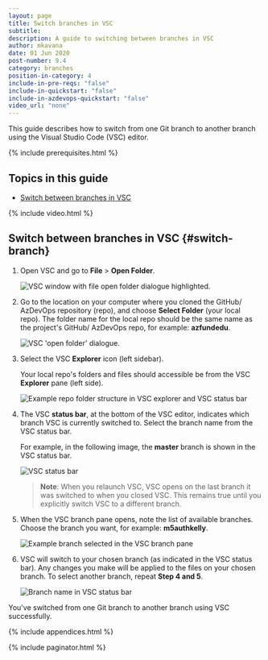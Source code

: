 ```yaml
---
layout: page
title: Switch branches in VSC
subtitle:
description: A guide to switching between branches in VSC
author: mkavana
date: 01 Jun 2020
post-number: 9.4
category: branches
position-in-category: 4
include-in-pre-reqs: "false"
include-in-quickstart: "false"
include-in-azdevops-quickstart: "false"
video_url: "none"
---
```


This guide describes how to switch from one Git branch to another branch using the Visual Studio Code (VSC) editor.

{% include prerequisites.html %}

## Topics in this guide

- [Switch between branches in VSC](#switch-branch)

{% include video.html %}

## Switch between branches in VSC {#switch-branch}

1. Open VSC and go to **File** > **Open Folder**.

    ![VSC window with file open folder dialogue highlighted.](../assets/images/09-branches/switch/switch-branch-001.png)

2. Go to the location on your computer where you cloned the GitHub/ AzDevOps repository (repo), and choose **Select Folder** (your local repo). The folder name for the local repo should be the same name as the project's GitHub/ AzDevOps repo, for example: **azfundedu**.

    ![VSC 'open folder' dialogue](../assets/images/09-branches/switch/switch-branch-002.png).

3. Select the VSC **Explorer** icon (left sidebar).

    Your local repo's folders and files should accessible be from the VSC **Explorer** pane (left side).

    ![Example repo folder structure in VSC explorer and VSC status bar](../assets/images/09-branches/switch/switch-branch-003.png)

4. The VSC **status bar**, at the bottom of the VSC editor, indicates which branch VSC is currently switched to. Select the branch name from the VSC status bar.

    For example, in the following image, the **master** branch is shown in the VSC status bar.

    ![VSC status bar](../assets/images/09-branches/switch/switch-branch-004.png)

    > **Note**: When you relaunch VSC, VSC opens on the last branch it was switched to when you closed VSC. This remains true until you explicitly switch VSC to a different branch.

5. When the VSC branch pane opens, note the list of available branches. Choose the branch you want, for example: **m5authkelly**.

    ![Example branch selected in the VSC branch pane](../assets/images/09-branches/switch/switch-branch-005.png)

6. VSC will switch to your chosen branch (as indicated in the VSC status bar). Any changes you make will be applied to the files on your chosen branch. To select another branch, repeat **Step 4 and 5**.

    ![Branch name in VSC status bar](../assets/images/09-branches/switch/switch-branch-006.png)

You've switched from one Git branch to another branch using VSC successfully.

{% include appendices.html %}

{% include paginator.html %}

